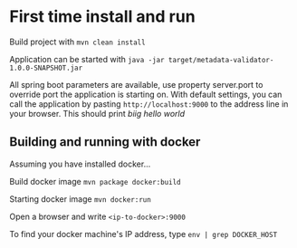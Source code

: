 # First time install and run
Build project with
`mvn clean install`

Application can be started with
`java -jar target/metadata-validator-1.0.0-SNAPSHOT.jar`

All spring boot parameters are available, use property server.port to override port the application is starting on. With default settings, you can call the application by pasting 
 `http://localhost:9000`
to the address line in your browser. This should print _biig *hello* world_

## Building and running with docker
Assuming you have installed docker...

Build docker image
`mvn package docker:build`

Starting docker image
`mvn docker:run`

Open a browser and write
`<ip-to-docker>:9000`

To find your docker machine's IP address, type `env | grep DOCKER_HOST`